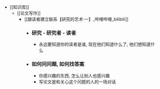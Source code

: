 - [[知识库]]
	- [[论文写作]]
		- [[跟读者建立联系【研究的艺术·一】_哔哩哔哩_bilibili]]
			- ### 研究 - 研究者 - 读者
				- 永远要知道你的读者是谁, 现在他们知道什么了, 他们想知道什么
			- ### 如何问问题, 如何找答案
				- 你感兴趣的东西, 怎么让别人也感兴趣
				- 写论文是和关心这个问题的人的一场对话